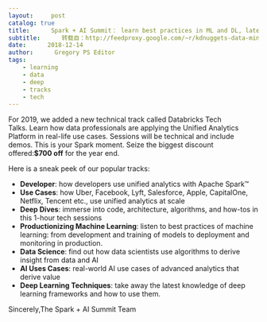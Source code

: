 ```yaml
---
layout:     post
catalog: true
title:      Spark + AI Summit： learn best practices in ML and DL, latest frameworks, and more – special KDnuggets offer
subtitle:      转载自：http://feedproxy.google.com/~r/kdnuggets-data-mining-analytics/~3/u6kqTJfuKFo/databricks-spark-ai-summit.html
date:      2018-12-14
author:      Gregory PS Editor
tags:
    - learning
    - data
    - deep
    - tracks
    - tech
---
```


For 2019, we added a new technical track called Databricks Tech Talks. Learn how data professionals are applying the Unified Analytics Platform in real-life use cases. Sessions will be technical and include demos. 
This is your Spark moment. Seize the biggest discount offered:**$700 off** for the year end.


Here is a sneak peek of our popular tracks: 
- **Developer**: how developers use unified analytics with Apache Spark™
- **Use Cases**: how Uber, Facebook, Lyft, Salesforce, Apple, CapitalOne, Netflix, Tencent etc., use unified analytics at scale
- **Deep Dives**: immerse into code, architecture, algorithms, and how-tos in this 1-hour tech sessions
- **Productionizing Machine Learning**: listen to best practices of machine learning: from development and training of models to deployment and monitoring in production.
- **Data Science**: find out how data scientists use algorithms to derive insight from data and AI
- **AI Uses Cases**: real-world AI use cases of advanced analytics that derive value
- **Deep Learning Techniques**: take away the latest knowledge of deep learning frameworks and how to use them.




Sincerely,The Spark + AI Summit Team

